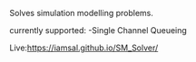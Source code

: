 Solves simulation modelling problems.

currently supported:
-Single Channel Queueing 


Live:https://iamsal.github.io/SM_Solver/



